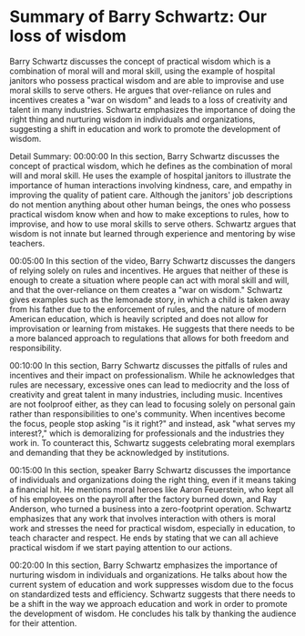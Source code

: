 # Summary of Barry Schwartz: Our loss of wisdom

Barry Schwartz discusses the concept of practical wisdom which is a combination of moral will and moral skill, using the example of hospital janitors who possess practical wisdom and are able to improvise and use moral skills to serve others. He argues that over-reliance on rules and incentives creates a "war on wisdom" and leads to a loss of creativity and talent in many industries. Schwartz emphasizes the importance of doing the right thing and nurturing wisdom in individuals and organizations, suggesting a shift in education and work to promote the development of wisdom.

Detail Summary: 
00:00:00
In this section, Barry Schwartz discusses the concept of practical wisdom, which he defines as the combination of moral will and moral skill. He uses the example of hospital janitors to illustrate the importance of human interactions involving kindness, care, and empathy in improving the quality of patient care. Although the janitors' job descriptions do not mention anything about other human beings, the ones who possess practical wisdom know when and how to make exceptions to rules, how to improvise, and how to use moral skills to serve others. Schwartz argues that wisdom is not innate but learned through experience and mentoring by wise teachers.

00:05:00
In this section of the video, Barry Schwartz discusses the dangers of relying solely on rules and incentives. He argues that neither of these is enough to create a situation where people can act with moral skill and will, and that the over-reliance on them creates a "war on wisdom." Schwartz gives examples such as the lemonade story, in which a child is taken away from his father due to the enforcement of rules, and the nature of modern American education, which is heavily scripted and does not allow for improvisation or learning from mistakes. He suggests that there needs to be a more balanced approach to regulations that allows for both freedom and responsibility.

00:10:00
In this section, Barry Schwartz discusses the pitfalls of rules and incentives and their impact on professionalism. While he acknowledges that rules are necessary, excessive ones can lead to mediocrity and the loss of creativity and great talent in many industries, including music. Incentives are not foolproof either, as they can lead to focusing solely on personal gain rather than responsibilities to one's community. When incentives become the focus, people stop asking "is it right?" and instead, ask "what serves my interest?," which is demoralizing for professionals and the industries they work in. To counteract this, Schwartz suggests celebrating moral exemplars and demanding that they be acknowledged by institutions.

00:15:00
In this section, speaker Barry Schwartz discusses the importance of individuals and organizations doing the right thing, even if it means taking a financial hit. He mentions moral heroes like Aaron Feuerstein, who kept all of his employees on the payroll after the factory burned down, and Ray Anderson, who turned a business into a zero-footprint operation. Schwartz emphasizes that any work that involves interaction with others is moral work and stresses the need for practical wisdom, especially in education, to teach character and respect. He ends by stating that we can all achieve practical wisdom if we start paying attention to our actions.

00:20:00
In this section, Barry Schwartz emphasizes the importance of nurturing wisdom in individuals and organizations. He talks about how the current system of education and work suppresses wisdom due to the focus on standardized tests and efficiency. Schwartz suggests that there needs to be a shift in the way we approach education and work in order to promote the development of wisdom. He concludes his talk by thanking the audience for their attention.


